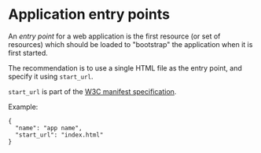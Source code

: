 # Application entry points

An *entry point* for a web application is the first resource (or set of resources) which should be loaded to "bootstrap" the application when it is first started.

The recommendation is to use a single HTML file as the entry point, and specify it using `start_url`.

`start_url` is part of the [W3C manifest specification](https://w3c.github.io/manifest/#start_url-member).

Example:

    {
      "name": "app name",
      "start_url": "index.html"
    }


